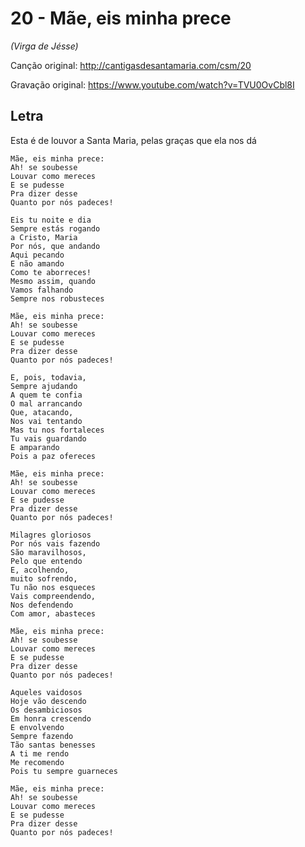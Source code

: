 # 20 - Mãe, eis minha prece
*(Virga de Jésse)*

Canção original: http://cantigasdesantamaria.com/csm/20

Gravação original: https://www.youtube.com/watch?v=TVU0OvCbl8I

## Letra

Esta é de louvor a Santa Maria, pelas graças que ela nos dá

```
Mãe, eis minha prece:
Ah! se soubesse
Louvar como mereces
E se pudesse
Pra dizer desse
Quanto por nós padeces!

Eis tu noite e dia
Sempre estás rogando
a Cristo, Maria
Por nós, que andando
Aqui pecando
E não amando
Como te aborreces!
Mesmo assim, quando
Vamos falhando
Sempre nos robusteces

Mãe, eis minha prece:
Ah! se soubesse
Louvar como mereces
E se pudesse
Pra dizer desse
Quanto por nós padeces!

E, pois, todavia,
Sempre ajudando
A quem te confia
O mal arrancando
Que, atacando,
Nos vai tentando
Mas tu nos fortaleces
Tu vais guardando
E amparando
Pois a paz ofereces

Mãe, eis minha prece:
Ah! se soubesse
Louvar como mereces
E se pudesse
Pra dizer desse
Quanto por nós padeces!

Milagres gloriosos
Por nós vais fazendo
São maravilhosos,
Pelo que entendo
E, acolhendo,
muito sofrendo,
Tu não nos esqueces
Vais compreendendo,
Nos defendendo
Com amor, abasteces

Mãe, eis minha prece:
Ah! se soubesse
Louvar como mereces
E se pudesse
Pra dizer desse
Quanto por nós padeces!

Aqueles vaidosos
Hoje vão descendo
Os desambiciosos
Em honra crescendo
E envolvendo
Sempre fazendo
Tão santas benesses
A ti me rendo
Me recomendo
Pois tu sempre guarneces

Mãe, eis minha prece:
Ah! se soubesse
Louvar como mereces
E se pudesse
Pra dizer desse
Quanto por nós padeces!
```
